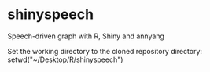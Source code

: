 # shinyspeech
Speech-driven graph with R, Shiny and annyang

Set the working directory to the cloned repository directory:
setwd("~/Desktop/R/shinyspeech")
